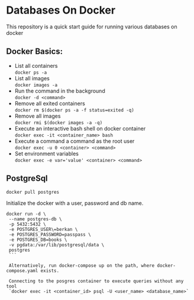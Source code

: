 # Databases On Docker
This repository is a quick start guide for running various databases on docker

## Docker Basics:
   - List all containers  
     `docker ps -a`
   - List all images  
     `docker images -a`
   - Run the command in the background  
      `docker -d <command>`
   - Remove all exited containers  
     `docker rm $(docker ps -a -f status=exited -q)`
   - Remove all images  
     `docker rmi $(docker images -a -q)`
   - Execute an interactive bash shell on docker container  
     `docker exec -it <container_name> bash`
   - Execute a command a command as the root user  
     `docker exec -u 0 <container> <command>`
   - Set environment variables  
     `docker exec -e var='value' <container> <command>`

## PostgreSql  
   `docker pull postgres`
   
   Initialize the docker with a user, password and db name.
   ```
   docker run -d \
    --name postgres-db \
    -p 5432:5432 \
    -e POSTGRES_USER\=berkan \
    -e POSTGRES_PASSWORD=passpass \
    -e POSTGRES_DB=books \
    -v pgdata:/var/lib/postgresql/data \
    postgres
    ```
    
    Alternatively, run docker-compose up on the path, where docker-compose.yaml exists.
    
    Connecting to the posgres container to execute queries without any tool  
    `docker exec -it <container_id> psql -U <user_name> <database_name>`
